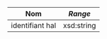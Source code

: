 | **Nom**         | ***Range*** |
| --------------- | ----------- |
| identifiant hal | xsd:string  |